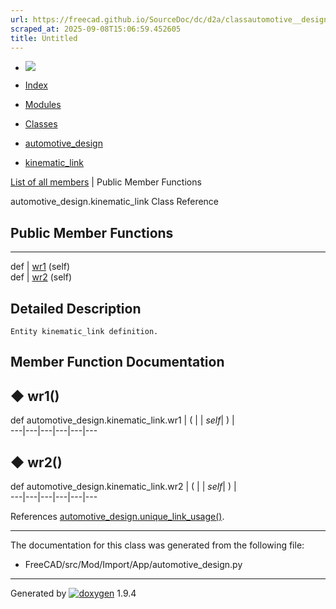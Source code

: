 ```yaml
---
url: https://freecad.github.io/SourceDoc/dc/d2a/classautomotive__design_1_1kinematic__link.html
scraped_at: 2025-09-08T15:06:59.452605
title: Untitled
---
```


  * [ ![](https://www.freecad.org/svg/logo-freecad.svg) ](https://freecadweb.org "FreeCAD")
  * [Index](../../index.html "Index")
  * [Modules](../../modules.html "Modules list")
  * [Classes](../../annotated.html "Annotated list")

  * [automotive_design](../../d4/ddf/namespaceautomotive__design.html)
  * [kinematic_link](../../dc/d2a/classautomotive__design_1_1kinematic__link.html)

[List of all members](../../d2/d24/classautomotive__design_1_1kinematic__link-members.html) | Public Member Functions

automotive_design.kinematic_link Class Reference

##  Public Member Functions  
  
---  
def | [wr1](../../dc/d2a/classautomotive__design_1_1kinematic__link.html#a2d770a4e39fb0361d85219191f159501) (self)  
def | [wr2](../../dc/d2a/classautomotive__design_1_1kinematic__link.html#ae994912e7b708ad0c56c6730a72759bd) (self)  
  
## Detailed Description

    
    
    Entity kinematic_link definition.

## Member Function Documentation

## ◆ wr1()

def automotive_design.kinematic_link.wr1  | ( |  | _self_| ) |   
---|---|---|---|---|---  
  
## ◆ wr2()

def automotive_design.kinematic_link.wr2  | ( |  | _self_| ) |   
---|---|---|---|---|---  
  
References
[automotive_design.unique_link_usage()](../../d4/ddf/namespaceautomotive__design.html#ae863beaed1774c8f106d72badf07bee2).

* * *

The documentation for this class was generated from the following file:

  * FreeCAD/src/Mod/Import/App/automotive_design.py

* * *

Generated by
[![doxygen](../../doxygen.svg)](https://www.doxygen.org/index.html) 1.9.4

